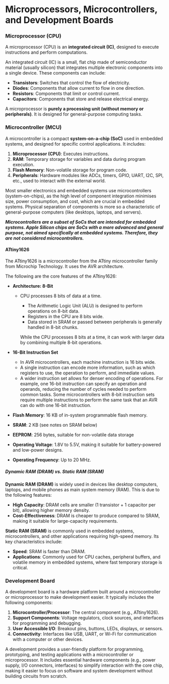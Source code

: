 # Microprocessors, Microcontrollers, and Development Boards

### Microprocessor (CPU)

A microprocessor (CPU) is an **integrated circuit (IC)**, designed to execute instructions and perform computations.

An integrated circuit (IC) is a small, flat chip made of semiconductor material (usually silicon) that integrates multiple electronic components into a single device. These components can include:

* **Transistors**: Switches that control the flow of electricity.
* **Diodes**: Components that allow current to flow in one direction.
* **Resistors**: Components that limit or control current.
* **Capacitors**: Components that store and release electrical energy.

A microprocessor is **purely a processing unit (without memory or peripherals)**. It is designed for general-purpose computing tasks.



### Microcontroller (MCU)

A microcontroller is a compact **system-on-a-chip (SoC)** used in embedded systems, and designed for specific control applications. It includes:

1. **Microprocessor (CPU)**: Executes instructions.
2. **RAM**: Temporary storage for variables and data during program execution.
3. **Flash Memory**: Non-volatile storage for program code.
4. **Peripherals**: Hardware modules like ADCs, timers, GPIO, UART, I2C, SPI, etc., used to interact with the external world.

Most smaller electronics and embedded systems use microcontrollers (system-on-chips), as the high level of component integration minimises size, power consumption, and cost, which are crucial in embedded systems. Physical separation of components is more so a characteristic of general-purpose computers (like desktops, laptops, and servers).

***Microcontrollers are a subset of SoCs that are intended for embedded systems. Apple Silicon chips are SoCs with a more advanced and general purpose, not aimed specifically at embedded systems. Therefore, they are not considered microcontrollers.***

#### ATtiny1626

The ATtiny1626 is a microcontroller from the ATtiny microcontroller family from Microchip Technology. It uses the AVR architecture.

The following are the core features of the ATtiny1626:

* **Architecture: 8-Bit**

  * CPU processes 8 bits of data at a time.

    * The Arithmetic Logic Unit (ALU) is designed to perform operations on 8-bit data.
    * Registers in the CPU are 8 bits wide.
    * Data stored in SRAM or passed between peripherals is generally handled in 8-bit chunks.

    While the CPU processes 8 bits at a time, it can work with larger data by combining multiple 8-bit operations.

* **16-Bit Instruction Set**

  * In AVR microcontrollers, each machine instruction is 16 bits wide.
  * A single instruction can encode more information, such as which registers to use, the operation to perform, and immediate values.
  * A wider instruction set allows for denser encoding of operations. For example, one 16-bit instruction can specify an operation and operands, reducing the number of cycles needed to perform common tasks. Some microcontrollers with 8-bit instruction sets require multiple instructions to perform the same task that an AVR can do with one 16-bit instruction.

* **Flash Memory**: 16 KB of in-system programmable flash memory.

* **SRAM**: 2 KB (see notes on SRAM below)

* **EEPROM**: 256 bytes, suitable for non-volatile data storage

* **Operating Voltage**: 1.8V to 5.5V, making it suitable for battery-powered and low-power designs.

* **Operating Frequency**: Up to 20 MHz.



##### Dynamic RAM (DRAM) vs. Static RAM (SRAM)

**Dynamic RAM (DRAM)** is widely used in devices like desktop computers, laptops, and mobile phones as main system memory (RAM). This is due to the following features:

* **High Capacity**: DRAM cells are smaller (1 transistor + 1 capacitor per bit), allowing higher memory density.
* **Cost-Effectiveness**: DRAM is cheaper to produce compared to SRAM, making it suitable for large-capacity requirements.

**Static RAM (SRAM)** is commonly used in embedded systems, microcontrollers, and other applications requiring high-speed memory. Its key characteristics include:

* **Speed**: SRAM is faster than DRAM.
* **Applications**: Commonly used for CPU caches, peripheral buffers, and volatile memory in embedded systems, where fast temporary storage is critical.



### Development Board

A development board is a hardware platform built around a microcontroller or microprocessor to make development easier. It typically includes the following components:

1. **Microcontroller/Processor**: The central component (e.g., ATtiny1626).
2. **Support Components**: Voltage regulators, clock sources, and interfaces for programming and debugging.
3. **User Accessible I/O**: Breakout pins, buttons, LEDs, displays, or sensors.
4. **Connectivity**: Interfaces like USB, UART, or Wi-Fi for communication with a computer or other devices.

A development provides a user-friendly platform for programming, prototyping, and testing applications with a microcontroller or microprocessor. It includes essential hardware components (e.g., power supply, I/O connectors, interfaces) to simplify interaction with the core chip, making it easier to focus on software and system development without building circuits from scratch.





















